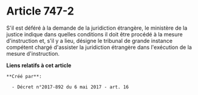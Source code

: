 # Article 747-2

S'il est déféré à la demande de la juridiction étrangère, le ministère de la justice indique dans quelles conditions il doit
être procédé à la mesure d'instruction et, s'il y a lieu, désigne le tribunal de grande instance compétent chargé d'assister
la juridiction étrangère dans l'exécution de la mesure d'instruction.

**Liens relatifs à cet article**

	**Créé par**:

	  - Décret n°2017-892 du 6 mai 2017 - art. 16
